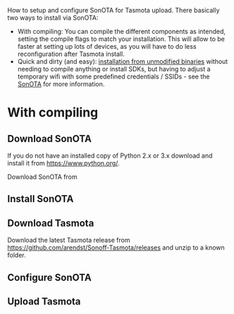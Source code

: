How to setup and configure SonOTA for Tasmota upload. There basically two ways to install via SonOTA:
* With compiling: You can compile the different components as intended, setting the compile flags to match your installation. This will allow to be faster at setting up lots of devices, as you will have to do less reconfiguration after Tasmota install.
* Quick and dirty (and easy): [installation from unmodified binaries](https://github.com/arendst/Sonoff-Tasmota/wiki/SonOTA---Espressif2Arduino---Tasmota-without-compiling) without needing to compile anything or install SDKs, but having to adjust a temporary wifi with some predefined credentials / SSIDs - see the [SonOTA](https://github.com/mirko/SonOTA) for more information.

# With compiling
## Download SonOTA
If you do not have an installed copy of Python 2.x or 3.x download and install it from https://www.python.org/.

Download SonOTA from 

## Install SonOTA

## Download Tasmota
Download the latest Tasmota release from https://github.com/arendst/Sonoff-Tasmota/releases and unzip to a known folder.

## Configure SonOTA

## Upload Tasmota
